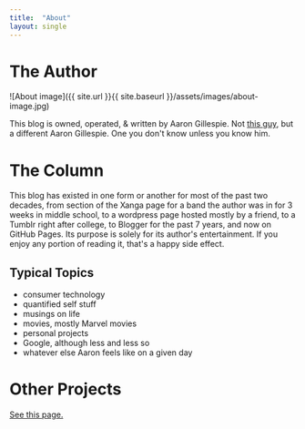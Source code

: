 ```yaml
---
title:  "About"
layout: single
---
```


# The Author

![About image]({{ site.url }}{{ site.baseurl }}/assets/images/about-image.jpg)

This blog is owned, operated, & written by Aaron Gillespie. Not [this guy](https://en.wikipedia.org/wiki/Aaron_Gillespie), but a different Aaron Gillespie. One you don't know unless you know him.

# The Column

This blog has existed in one form or another for most of the past two decades, from section of the Xanga page for a band the author was in for 3 weeks in middle school, to a wordpress page hosted mostly by a friend, to a Tumblr right after college, to Blogger for the past 7 years, and now on GitHub Pages. Its purpose is solely for its author's entertainment. If you enjoy any portion of reading it, that's a happy side effect.

## Typical Topics

- consumer technology
- quantified self stuff
- musings on life
- movies, mostly Marvel movies
- personal projects
- Google, although less and less so
- whatever else Aaron feels like on a given day

# Other Projects

[See this page.](https://aarongilly.com/_pages/Projects/)